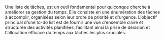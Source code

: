 Une liste de tâches, est un outil fondamental pour quiconque cherche à améliorer sa gestion du temps.
Elle consiste en une énumération des tâches à accomplir, organisées selon leur ordre de priorité et d'urgence. 
L'objectif principal d'une to-do list est de fournir une vue d'ensemble claire et structurée des activités planifiées, facilitant ainsi la prise de décision et l'allocation efficace du temps 
aux tâches les plus cruciales.
